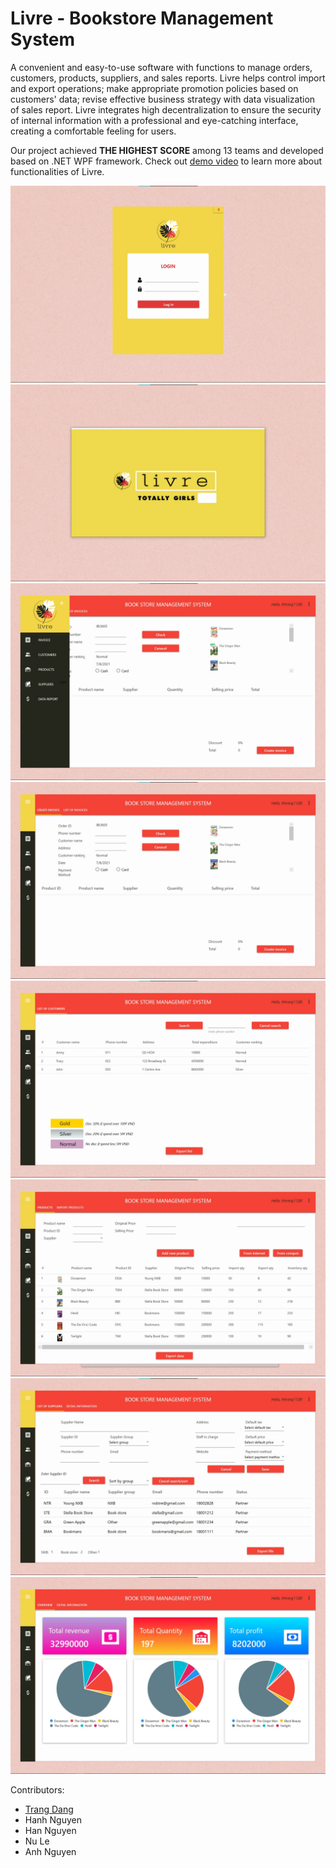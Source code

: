 # Livre - Bookstore Management System
A convenient and easy-to-use software with functions to manage orders, customers, products, suppliers, and sales reports. Livre helps control import and export operations; make appropriate promotion policies based on customers' data; revise effective
business strategy with data visualization of sales report. Livre integrates high decentralization to ensure the security of internal information with a professional and eye-catching interface, creating a comfortable feeling for users. 

Our project achieved <b>THE HIGHEST SCORE</b> among 13 teams and developed based on .NET WPF framework. Check out <a href = "https://drive.google.com/file/d/1Y38u5YtfFi86JUDMqW-zfaaU9BHvVNNG/view?usp=sharing">demo video</a> to learn more about functionalities of Livre.


![Alt Image text](readme_images/login.jpg)
![Alt Image text](readme_images/intro.jpg)
![Alt Image text](readme_images/menu.jpg)
![Alt Image text](readme_images/invoice.jpg)
![Alt Image text](readme_images/customer.jpg)
![Alt Image text](readme_images/product.jpg)
![Alt Image text](readme_images/supplier.jpg)
![Alt Image text](readme_images/data_report.jpg)


Contributors:
<ul>
<li><a href = "https://www.linkedin.com/in/trangttdang/">Trang Dang</a></li>
<li>Hanh Nguyen</li>
<li>Han Nguyen</li>
<li>Nu Le</li>
<li>Anh Nguyen</li>
</ul>
